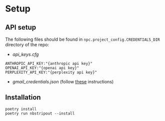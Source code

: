 # Setup
## API setup
The following files should be found in `npc.project_config.CREDENTIALS_DIR` directory of the repo:

- *api_keys.cfg*
```
ANTHROPIC_API_KEY:"{anthropic api key}"
OPENAI_API_KEY:"{openai api key}"
PERPLEXITY_API_KEY:"{perplexity api key}"
```

- *gmail_credentials.json* (follow [these](https://developers.google.com/workspace/guides/create-credentials#oauth-client-id) instructions)

## Installation
```
poetry install
poetry run nbstripout --install
```
